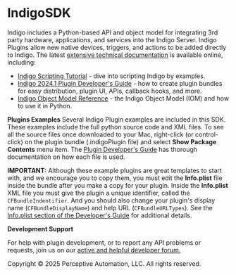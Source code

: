# IndigoSDK

Indigo includes a Python-based API and object model for integrating 3rd party hardware, applications, and services into 
the Indigo Server. Indigo Plugins allow new native devices, triggers, and actions to be added directly to Indigo. The 
latest [extensive technical documentation](https://www.indigodomo.com/docs/documents#technical_documents) is available online, including:

- [Indigo Scripting Tutorial](https://www.indigodomo.com/docs/plugin_scripting_tutorial) - dive into scripting Indigo by examples.
- [Indigo 2024.1 Plugin Developer's Guide](https://www.indigodomo.com/docs/plugin_guide) - how to create plugin bundles for easy distribution, plugin UI, APIs, 
  callback hooks, and more.
- [Indigo Object Model Reference](https://www.indigodomo.com/docs/object_model_reference) - the Indigo Object Model (IOM) and how to use it in Python.

**Plugins Examples**
Several Indigo Plugin examples are included in this SDK. These examples include the full python source code and XML 
files. To see all the source files once downloaded to your Mac, right-click (or control-click) on the plugin bundle 
(.indigoPlugin file) and select **Show Package Contents** menu item. The [Plugin Developer's Guide](https://www.indigodomo.com/docs/plugin_guide) has thorough 
documentation on how each file is used.

**IMPORTANT:** Although these example plugins are great templates to start with, and we encourage you to copy them, 
you must edit the **Info.plist** file inside the bundle after you make a copy for your plugin. Inside the 
**Info.plist** XML file you must give the plugin a unique identifier, called the `CFBundleIndentifier`. And you should 
also change your plugin's display name (`CFBundleDisplayName`) and help URL (`CFBundleURLTypes`). See the 
[Info.plist section of the Developer's Guide](https://www.indigodomo.com/docs/plugin_guide#the_infoplist_file) for additional details.

**Development Support**

For help with plugin development, or to report any API problems or requests, join us on our 
[active and helpful developer forum.](https://forums.indigodomo.com/viewforum.php?f=18)

Copyright © 2025 Perceptive Automation, LLC. All rights reserved.
